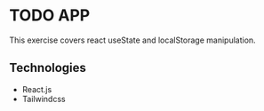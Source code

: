 # TODO APP

This exercise covers react useState and localStorage manipulation.

## Technologies

- React.js
- Tailwindcss
